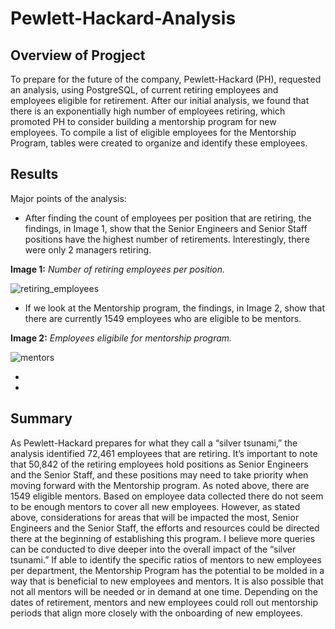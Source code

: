 # Pewlett-Hackard-Analysis
## Overview of Progject
To prepare for the future of the company, Pewlett-Hackard (PH), requested an analysis, using PostgreSQL, of current retiring employees and employees eligible for retirement. After our initial analysis, we found that there is an exponentially high number of employees retiring, which promoted PH to consider building a mentorship program for new employees. To compile a list of eligible employees for the Mentorship Program, tables were created to organize and identify these employees.  

## Results
Major points of the analysis:
- After finding the count of employees per position that are retiring, the findings, in Image 1, show that the Senior Engineers and Senior Staff positions have the highest number of retirements. Interestingly, there were only 2 managers retiring. 

**Image 1:** *Number of retiring employees per position.*

![retiring_employees](https://user-images.githubusercontent.com/102122063/169731205-962d5fdb-c605-4d3a-985f-7953277cd6db.PNG)

- If we look at the Mentorship program, the findings, in Image 2, show that there are currently 1549 employees who are eligible to be mentors. 

**Image 2:** *Employees eligibile for mentorship program.*

![mentors](https://user-images.githubusercontent.com/102122063/169737045-bef76aa3-c916-4113-94e4-838d8d312d2d.PNG)

-
-
## Summary
As Pewlett-Hackard prepares for what they call a “silver tsunami,” the analysis identified 72,461 employees that are retiring. It’s important to note that 50,842 of the retiring employees hold positions as Senior Engineers and the Senior Staff, and these positions may need to take priority when moving forward with the Mentorship program. 
As noted above, there are 1549 eligible mentors. Based on employee data collected there do not seem to be enough mentors to cover all new employees. However, as stated above, considerations for areas that will be impacted the most, Senior Engineers and the Senior Staff, the efforts and resources could be directed there at the beginning of establishing this program. 
I believe more queries can be conducted to dive deeper into the overall impact of the “silver tsunami.” If able to identify the specific ratios of mentors to new employees per department, the Mentorship Program has the potential to be molded in a way that is beneficial to new employees and mentors. It is also possible that not all mentors will be needed or in demand at one time. Depending on the dates of retirement, mentors and new employees could roll out mentorship periods that align more closely with the onboarding of new employees.
